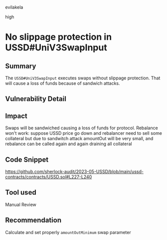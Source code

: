 evilakela

high

# No slippage protection in USSD#UniV3SwapInput

## Summary
The `USSD#UniV3SwapInput` executes swaps without slippage protection. That will cause a loss of funds because of sandwich attacks.

## Vulnerability Detail

## Impact
Swaps will be sandwiched causing a loss of funds for protocol. Rebalance won't work: suppose USSD price go down and rebalancer need to sell some collateral but due to sandwitch attack amountOut will be very small, and rebalance can be called again and again draining all collateral

## Code Snippet
https://github.com/sherlock-audit/2023-05-USSD/blob/main/ussd-contracts/contracts/USSD.sol#L227-L240

## Tool used
Manual Review

## Recommendation
Calculate and set properly `amountOutMinimum` swap parameter
